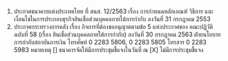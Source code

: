 1. ประกาศธนาคารแห่งประเทศไทย ที่ สนส. 12/2563 เรื่อง การกำหนดหลักเกณฑ์ วิธีการ และ
เงื่อนไขในการประกอบธุรกิจสินเชื่อส่วนบุคคลภายใต้การกำกับ ลงวันที่ 31 กรกฎาคม 2553
2. ประกาศกระทรวงการคลัง เรื่อง กิจการที่ต้องขออนุญาตตามข้อ 5 แห่งประกาศของ
คณะปฏิวัติ ฉบับที่ 58 (เรื่อง สินเชื่อส่วนบุคคลภายใต้การกำกับ) ลงวันที่ 30 กรกฎาคม 2563
ฝ่ายนโยบายการกำกับสถาบันการเงิน
โทรศัพท์ 0 2283 5806, 0 2283 5805
โทรสาร 0 2283 5983
หมายเหตุ [] ธนาคารจัดให้มีการประชุมชี้แจงในวันที่ ณ
[X] ไม่มีการประชุมชี้แจง
